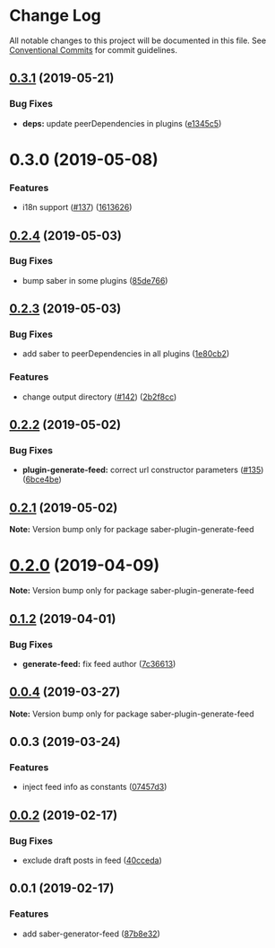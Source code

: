 # Change Log

All notable changes to this project will be documented in this file.
See [Conventional Commits](https://conventionalcommits.org) for commit guidelines.

## [0.3.1](https://github.com/egoist/saber/compare/saber-plugin-feed@0.3.0...saber-plugin-feed@0.3.1) (2019-05-21)

### Bug Fixes

- **deps:** update peerDependencies in plugins ([e1345c5](https://github.com/egoist/saber/commit/e1345c5))

# 0.3.0 (2019-05-08)

### Features

- i18n support ([#137](https://github.com/egoist/saber/issues/137)) ([1613626](https://github.com/egoist/saber/commit/1613626))

## [0.2.4](https://github.com/egoist/saber/compare/saber-plugin-generate-feed@0.2.3...saber-plugin-generate-feed@0.2.4) (2019-05-03)

### Bug Fixes

- bump saber in some plugins ([85de766](https://github.com/egoist/saber/commit/85de766))

## [0.2.3](https://github.com/egoist/saber/compare/saber-plugin-generate-feed@0.2.2...saber-plugin-generate-feed@0.2.3) (2019-05-03)

### Bug Fixes

- add saber to peerDependencies in all plugins ([1e80cb2](https://github.com/egoist/saber/commit/1e80cb2))

### Features

- change output directory ([#142](https://github.com/egoist/saber/issues/142)) ([2b2f8cc](https://github.com/egoist/saber/commit/2b2f8cc))

## [0.2.2](https://github.com/egoist/saber/compare/saber-plugin-generate-feed@0.2.1...saber-plugin-generate-feed@0.2.2) (2019-05-02)

### Bug Fixes

- **plugin-generate-feed:** correct url constructor parameters ([#135](https://github.com/egoist/saber/issues/135)) ([6bce4be](https://github.com/egoist/saber/commit/6bce4be))

## [0.2.1](https://github.com/egoist/saber/compare/saber-plugin-generate-feed@0.2.0...saber-plugin-generate-feed@0.2.1) (2019-05-02)

**Note:** Version bump only for package saber-plugin-generate-feed

# [0.2.0](https://github.com/egoist/saber/compare/saber-plugin-generate-feed@0.1.2...saber-plugin-generate-feed@0.2.0) (2019-04-09)

**Note:** Version bump only for package saber-plugin-generate-feed

## [0.1.2](https://github.com/egoist/saber/compare/saber-plugin-generate-feed@0.1.1...saber-plugin-generate-feed@0.1.2) (2019-04-01)

### Bug Fixes

- **generate-feed:** fix feed author ([7c36613](https://github.com/egoist/saber/commit/7c36613))

## [0.0.4](https://github.com/egoist/saber/compare/saber-plugin-generate-feed@0.0.3...saber-plugin-generate-feed@0.0.4) (2019-03-27)

**Note:** Version bump only for package saber-plugin-generate-feed

## 0.0.3 (2019-03-24)

### Features

- inject feed info as constants ([07457d3](https://github.com/egoist/saber/commit/07457d3))

## [0.0.2](https://github.com/egoist/saber/compare/saber-generator-feed@0.0.1...saber-generator-feed@0.0.2) (2019-02-17)

### Bug Fixes

- exclude draft posts in feed ([40cceda](https://github.com/egoist/saber/commit/40cceda))

## 0.0.1 (2019-02-17)

### Features

- add saber-generator-feed ([87b8e32](https://github.com/egoist/saber/commit/87b8e32))
